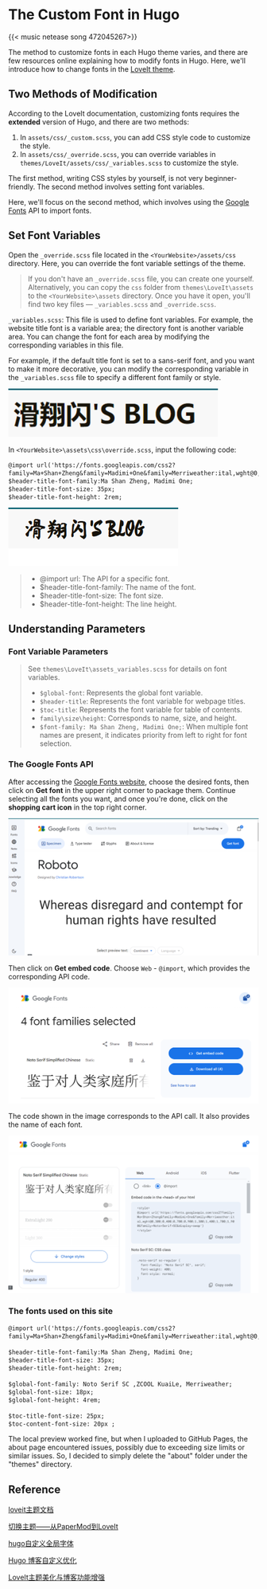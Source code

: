 # The Custom Font in Hugo




{{< music netease song 472045267>}}



The method to customize fonts in each Hugo theme varies, and there are few resources online explaining how to modify fonts in Hugo. Here, we'll introduce how to change fonts in the [LoveIt theme](https://hugoloveit.com/zh-cn/).

## Two Methods of Modification

According to the LoveIt documentation, customizing fonts requires the **extended** version of Hugo, and there are two methods:

1. In `assets/css/_custom.scss`, you can add CSS style code to customize the style.
2. In `assets/css/_override.scss`, you can override variables in `themes/LoveIt/assets/css/_variables.scss` to customize the style.

The first method, writing CSS styles by yourself, is not very beginner-friendly. The second method involves setting font variables.

Here, we'll focus on the second method, which involves using the [Google Fonts](https://fonts.google.com/) API to import fonts.

## Set Font Variables

Open the `_override.scss` file located in the `<YourWebsite>/assets/css` directory. Here, you can override the font variable settings of the theme.

> If you don't have an `_override.scss` file, you can create one yourself. Alternatively, you can copy the `css` folder from `themes\LoveIt\assets` to the `<YourWebsite>\assets` directory. Once you have it open, you'll find two key files — `_variables.scss` and `_override.scss`.

`_variables.scss`: This file is used to define font variables. For example, the website title font is a variable area; the directory font is another variable area. You can change the font for each area by modifying the corresponding variables in this file.

For example, if the default title font is set to a sans-serif font, and you want to make it more decorative, you can modify the corresponding variable in the `_variables.scss` file to specify a different font family or style.

![HeiTi](/img/3d8677de5e0796207182aea92152dfb.png)

In `<YourWebsite>\assets\css\override.scss`, input the following code:

```
@import url('https://fonts.googleapis.com/css2?family=Ma+Shan+Zheng&family=Madimi+One&family=Merriweather:ital,wght@0,300;0,400;0,700;0,900;1,300;1,400;1,700;1,900&family=Noto+Serif+SC&display=swap');
$header-title-font-family:Ma Shan Zheng, Madimi One;
$header-title-font-size: 35px;
$header-title-font-height: 2rem;
```

![Ma Shan Zheng](/img/ffa05f263a23ead87d2c247dd027de3.png)

> - @import url: The API for a specific font.
> - $header-title-font-family: The name of the font.
> - $header-title-font-size: The font size.
> - $header-title-font-height: The line height.

## Understanding Parameters

### Font Variable Parameters

> See `themes\LoveIt\assets_variables.scss` for details on font variables.
>
> - `$global-font`: Represents the global font variable.
> - `$header-title`: Represents the font variable for webpage titles.
> - `$toc-title`: Represents the font variable for table of contents.
> - `family\size\height`: Corresponds to name, size, and height.
> - `$font-family: Ma Shan Zheng, Madimi One;`: When multiple font names are present, it indicates priority from left to right for font selection.

### The Google Fonts API

After accessing the [Google Fonts website](https://fonts.google.com/), choose the desired fonts, then click on **Get font** in the upper right corner to package them. Continue selecting all the fonts you want, and once you're done, click on the **shopping cart icon** in the top right corner.

![fonts.google](/img/image-20240305224951754.png)

Then click on **Get embed code**. Choose `Web` - `@import`, which provides the corresponding API code.

![Get embed code](/img/image-20240305225325767.png)

<style>
@import url('https://fonts.googleapis.com/css2?family=Ma+Shan+Zheng&family=Madimi+One&family=Merriweather:ital,wght@0,300;0,400;0,700;0,900;1,300;1,400;1,700;1,900&family=Noto+Serif+SC&display=swap')
</style>
The code shown in the image corresponds to the API call. It also provides the name of each font.

![ API](/img/image-20240305225523545-17096548302151.png)



### The fonts used on this site 

```
@import url('https://fonts.googleapis.com/css2?family=Ma+Shan+Zheng&family=Madimi+One&family=Merriweather:ital,wght@0,300;0,400;0,700;0,900;1,300;1,400;1,700;1,900&family=Noto+Serif+SC&display=swap');

$header-title-font-family:Ma Shan Zheng, Madimi One;
$header-title-font-size: 35px;
$header-title-font-height: 2rem;

$global-font-family: Noto Serif SC ,ZCOOL KuaiLe, Merriweather;
$global-font-size: 18px;
$global-font-height: 4rem;

$toc-title-font-size: 25px; 
$toc-content-font-size: 20px ;
```

The local preview worked fine, but when I uploaded to GitHub Pages, the about page encountered issues, possibly due to exceeding size limits or similar issues. So, I decided to simply delete the "about" folder under the "themes" directory.

## Reference

[loveit主题文档](https://hugoloveit.com/)

[切换主题——从PaperMod到LoveIt](https://woodencross.cn/%E5%88%87%E6%8D%A2%E4%B8%BB%E9%A2%98%E4%BB%8Epapermod%E5%88%B0loveit/#%E5%9B%BE%E7%89%87%E7%9B%B8%E5%85%B3)

[hugo自定义全局字体](https://blog.gezi.men/p/hugo-custom-global-font/)

[Hugo 博客自定义优化](https://shishuochen.github.io/2022/cpvuqozuc/)

[LoveIt主题美化与博客功能增强](https://lewky233.top/posts/hugo-3.html/)

